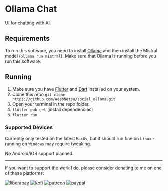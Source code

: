# Ollama Chat

UI for chatting with AI.

## Requirements

To run this software, you need to install [Ollama](https://github.com/ollama/ollama) and then install the Mistral model (`ollama run mistral`). Make sure that Ollama is running before you run this software.

## Running

1. Make sure you have [Flutter](https://) and [Dart](https://) installed on your system.
1. Clone this repo `git clone https://github.com/WeebNetsu/social_ollama.git`
1. Open your terminal in the repo folder.
1. `flutter pub get` (install dependencies)
1. `flutter run`

### Supported Devices

Currently only tested on the latest `MacOs`, but it should run fine on `Linux` - running on `Windows` may require tweaking.

No Android/iOS support planned.

---

If you want to support the work I do, please consider donating to me on one of these platforms:

[<img alt="liberapay" src="https://img.shields.io/badge/-LiberaPay-EBC018?style=flat-square&logo=liberapay&logoColor=white" />](https://liberapay.com/stevesteacher/)
[<img alt="kofi" src="https://img.shields.io/badge/-Kofi-7648BB?style=flat-square&logo=ko-fi&logoColor=white" />](https://ko-fi.com/stevesteacher)
[<img alt="patreon" src="https://img.shields.io/badge/-Patreon-F43F4B?style=flat-square&logo=patreon&logoColor=white" />](https://www.patreon.com/Stevesteacher)
[<img alt="paypal" src="https://img.shields.io/badge/-PayPal-0c1a55?style=flat-square&logo=paypal&logoColor=white" />](https://www.paypal.com/donate/?hosted_button_id=P9V2M4Q6WYHR8)

